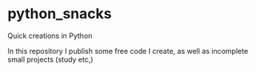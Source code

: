 # python_snacks
Quick creations in Python

In this repository I publish some free code I create, as well as incomplete small projects (study etc,)
